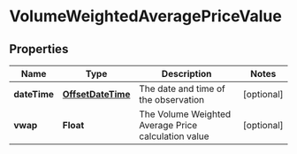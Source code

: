 
# VolumeWeightedAveragePriceValue

## Properties
Name | Type | Description | Notes
------------ | ------------- | ------------- | -------------
**dateTime** | [**OffsetDateTime**](OffsetDateTime.md) | The date and time of the observation |  [optional]
**vwap** | **Float** | The Volume Weighted Average Price calculation value |  [optional]



